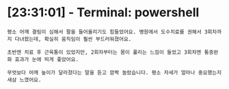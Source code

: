 
# [23:31:01] - Terminal: powershell

```
평소 어깨 결림이 심해서 팔을 들어올리기도 힘들었어요. 병원에서 도수치료를 권해서 3회차까지 다녀왔는데, 확실히 움직임이 훨씬 부드러워졌어요.

초반엔 치료 후 근육통이 있었지만, 2회차부터는 몸이 풀리는 느낌이 들었고 3회차엔 통증완화 효과가 눈에 띄게 좋았어요.

무엇보다 어깨 높이가 달라졌다는 말을 듣고 깜짝 놀랐습니다. 평소 자세가 얼마나 중요했는지 새삼 느꼈어요.
```
